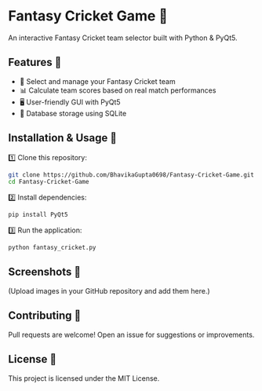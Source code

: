# Fantasy Cricket Game 🏏
An interactive Fantasy Cricket team selector built with Python & PyQt5.

## Features 🎯
- 🏏 Select and manage your Fantasy Cricket team
- 📊 Calculate team scores based on real match performances
- 🖥️ User-friendly GUI with PyQt5
- 💾 Database storage using SQLite

## Installation & Usage 🚀
1️⃣ Clone this repository:
   ```bash
   git clone https://github.com/BhavikaGupta0698/Fantasy-Cricket-Game.git
   cd Fantasy-Cricket-Game
   ```
2️⃣ Install dependencies:
   ```bash
   pip install PyQt5
   ```
3️⃣ Run the application:
   ```bash
   python fantasy_cricket.py
   ```

## Screenshots 📸
(Upload images in your GitHub repository and add them here.)

## Contributing 🤝
Pull requests are welcome! Open an issue for suggestions or improvements.

## License 📜
This project is licensed under the MIT License.
